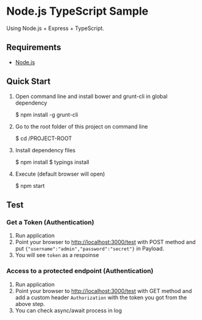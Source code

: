 # Node.js TypeScript Sample

Using Node.js + Express + TypeScript.


## Requirements

* [Node.js](http://nodejs.org/)


## Quick Start

1) Open command line and install bower and grunt-cli in global dependency

    $ npm install -g grunt-cli

2) Go to the root folder of this project on command line

    $ cd /PROJECT-ROOT

3) Install dependency files

    $ npm install
    $ typings install

5) Execute (default browser will open)

    $ npm start


## Test


### Get a Token (Authentication)

1. Run application
2. Point your browser to [http://localhost:3000/test](http://localhost:3000/test) with POST method and put `{"username":"admin","password":"secret"}` in Payload.
3. You will see `token` as a respoinse


### Access to a protected endpoint (Authentication)

1. Run application
2. Point your browser to [http://localhost:3000/test](http://localhost:3000/test) with GET method and add a custom header `Authorization` with the token you got from the above step.
3. You can check async/await process in log
